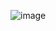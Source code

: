 ![image](https://user-images.githubusercontent.com/46294011/211279681-43966f55-4819-42c7-a699-c31b0eb53756.png)

